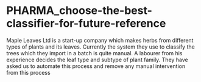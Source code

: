 # PHARMA_choose-the-best-classifier-for-future-reference

Maple Leaves Ltd is a start-up company which makes herbs from different types of plants and its leaves. Currently the system they use to classify the trees which they import in a batch is quite manual. A labourer from his experience decides the leaf type and subtype of plant family. They have asked us to automate this process and remove any manual intervention from this process
